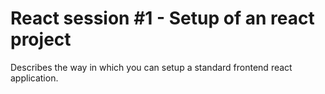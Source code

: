 # React session #1 - Setup of an react project
Describes the way in which you can setup a standard frontend react application.

